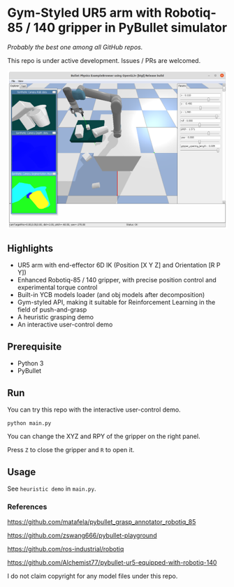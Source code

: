 # Gym-Styled UR5 arm with Robotiq-85 / 140 gripper in PyBullet simulator

*Probably the best one among all GitHub repos.*

This repo is under active development. Issues / PRs are welcomed.

![User Control Demo](https://raw.githubusercontent.com/ElectronicElephant/pybullet_ur5_robotiq/main/example.png)

## Highlights

- UR5 arm with end-effector 6D IK (Position [X Y Z] and Orientation [R P Y])
- Enhanced Robotiq-85 / 140 gripper, with precise position control and experimental torque control
- Built-in YCB models loader (and obj models after decomposition)
- Gym-styled API, making it suitable for Reinforcement Learning in the field of push-and-grasp
- A heuristic grasping demo
- An interactive user-control demo

## Prerequisite
- Python 3
- PyBullet

## Run

You can try this repo with the interactive user-control demo.
```[Python]
python main.py
```

You can change the XYZ and RPY of the gripper on the right panel.

Press `Z` to close the gripper and `R` to open it.

## Usage

See `heuristic demo` in `main.py`.

###  References
https://github.com/matafela/pybullet_grasp_annotator_robotiq_85

https://github.com/zswang666/pybullet-playground

https://github.com/ros-industrial/robotiq

https://github.com/Alchemist77/pybullet-ur5-equipped-with-robotiq-140

I do not claim copyright for any model files under this repo.
